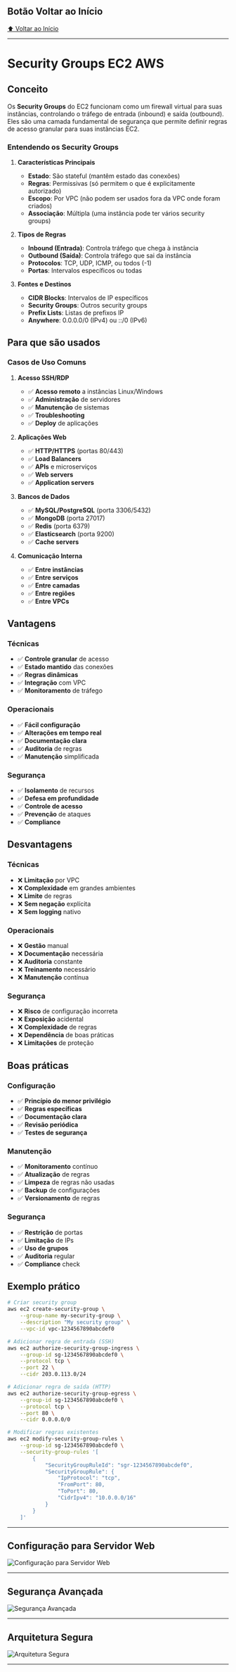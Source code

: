 ## Botão Voltar ao Início
[⬆️ Voltar ao Início](/README.md)

---

# Security Groups EC2 AWS

## Conceito

Os **Security Groups** do EC2 funcionam como um firewall virtual para suas instâncias, controlando o tráfego de entrada (inbound) e saída (outbound). Eles são uma camada fundamental de segurança que permite definir regras de acesso granular para suas instâncias EC2.

### Entendendo os Security Groups

1. **Características Principais**
   - **Estado**: São stateful (mantêm estado das conexões)
   - **Regras**: Permissivas (só permitem o que é explicitamente autorizado)
   - **Escopo**: Por VPC (não podem ser usados fora da VPC onde foram criados)
   - **Associação**: Múltipla (uma instância pode ter vários security groups)

2. **Tipos de Regras**
   - **Inbound (Entrada)**: Controla tráfego que chega à instância
   - **Outbound (Saída)**: Controla tráfego que sai da instância
   - **Protocolos**: TCP, UDP, ICMP, ou todos (-1)
   - **Portas**: Intervalos específicos ou todas

3. **Fontes e Destinos**
   - **CIDR Blocks**: Intervalos de IP específicos
   - **Security Groups**: Outros security groups
   - **Prefix Lists**: Listas de prefixos IP
   - **Anywhere**: 0.0.0.0/0 (IPv4) ou ::/0 (IPv6)

## Para que são usados

### Casos de Uso Comuns

1. **Acesso SSH/RDP**
   - ✅ **Acesso remoto** a instâncias Linux/Windows
   - ✅ **Administração** de servidores
   - ✅ **Manutenção** de sistemas
   - ✅ **Troubleshooting**
   - ✅ **Deploy** de aplicações

2. **Aplicações Web**
   - ✅ **HTTP/HTTPS** (portas 80/443)
   - ✅ **Load Balancers**
   - ✅ **APIs** e microserviços
   - ✅ **Web servers**
   - ✅ **Application servers**

3. **Bancos de Dados**
   - ✅ **MySQL/PostgreSQL** (porta 3306/5432)
   - ✅ **MongoDB** (porta 27017)
   - ✅ **Redis** (porta 6379)
   - ✅ **Elasticsearch** (porta 9200)
   - ✅ **Cache servers**

4. **Comunicação Interna**
   - ✅ **Entre instâncias**
   - ✅ **Entre serviços**
   - ✅ **Entre camadas**
   - ✅ **Entre regiões**
   - ✅ **Entre VPCs**

## Vantagens

### Técnicas
- ✅ **Controle granular** de acesso
- ✅ **Estado mantido** das conexões
- ✅ **Regras dinâmicas**
- ✅ **Integração** com VPC
- ✅ **Monitoramento** de tráfego

### Operacionais
- ✅ **Fácil configuração**
- ✅ **Alterações em tempo real**
- ✅ **Documentação clara**
- ✅ **Auditoria** de regras
- ✅ **Manutenção** simplificada

### Segurança
- ✅ **Isolamento** de recursos
- ✅ **Defesa em profundidade**
- ✅ **Controle de acesso**
- ✅ **Prevenção** de ataques
- ✅ **Compliance**

## Desvantagens

### Técnicas
- ❌ **Limitação** por VPC
- ❌ **Complexidade** em grandes ambientes
- ❌ **Limite** de regras
- ❌ **Sem negação** explícita
- ❌ **Sem logging** nativo

### Operacionais
- ❌ **Gestão** manual
- ❌ **Documentação** necessária
- ❌ **Auditoria** constante
- ❌ **Treinamento** necessário
- ❌ **Manutenção** contínua

### Segurança
- ❌ **Risco** de configuração incorreta
- ❌ **Exposição** acidental
- ❌ **Complexidade** de regras
- ❌ **Dependência** de boas práticas
- ❌ **Limitações** de proteção

## Boas práticas

### Configuração
- ✅ **Princípio do menor privilégio**
- ✅ **Regras específicas**
- ✅ **Documentação clara**
- ✅ **Revisão periódica**
- ✅ **Testes de segurança**

### Manutenção
- ✅ **Monitoramento** contínuo
- ✅ **Atualização** de regras
- ✅ **Limpeza** de regras não usadas
- ✅ **Backup** de configurações
- ✅ **Versionamento** de regras

### Segurança
- ✅ **Restrição** de portas
- ✅ **Limitação** de IPs
- ✅ **Uso de grupos**
- ✅ **Auditoria** regular
- ✅ **Compliance** check

## Exemplo prático

```bash
# Criar security group
aws ec2 create-security-group \
    --group-name my-security-group \
    --description "My security group" \
    --vpc-id vpc-1234567890abcdef0

# Adicionar regra de entrada (SSH)
aws ec2 authorize-security-group-ingress \
    --group-id sg-1234567890abcdef0 \
    --protocol tcp \
    --port 22 \
    --cidr 203.0.113.0/24

# Adicionar regra de saída (HTTP)
aws ec2 authorize-security-group-egress \
    --group-id sg-1234567890abcdef0 \
    --protocol tcp \
    --port 80 \
    --cidr 0.0.0.0/0

# Modificar regras existentes
aws ec2 modify-security-group-rules \
    --group-id sg-1234567890abcdef0 \
    --security-group-rules '[
        {
            "SecurityGroupRuleId": "sgr-1234567890abcdef0",
            "SecurityGroupRule": {
                "IpProtocol": "tcp",
                "FromPort": 80,
                "ToPort": 80,
                "CidrIpv4": "10.0.0.0/16"
            }
        }
    ]'
```

---

## Configuração para Servidor Web
![Configuração para Servidor Web](/images/Configuração%20para%20Servidor%20Web.png)

---

## Segurança Avançada
![Segurança Avançada](/images/Segurança%20Avançada.png)

---

## Arquitetura Segura
![Arquitetura Segura](/images/Arquitetura%20Segura.png)

---